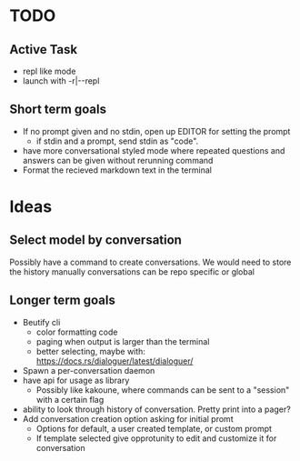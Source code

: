 # TODO

## Active Task

- repl like mode
- launch with -r|--repl

## Short term goals

- If no prompt given and no stdin, open up EDITOR for setting the prompt
  - if stdin and a prompt, send stdin as "code".
- have more conversational styled mode where repeated questions and answers can be given without rerunning command
- Format the recieved markdown text in the terminal

# Ideas

## Select model by conversation

Possibly have a command to create conversations. We would need to store the history manually
conversations can be repo specific or global


## Longer term goals

- Beutify cli
  - color formatting code
  - paging when output is larger than the terminal
  - better selecting, maybe with: https://docs.rs/dialoguer/latest/dialoguer/
- Spawn a per-conversation daemon
- have api for usage as library
  - Possibly like kakoune, where commands can be sent to a "session" with a certain flag
- ability to look through history of conversation. Pretty print into a pager?
- Add conversation creation option asking for initial promt
  - Options for default, a user created template, or custom prompt
  - If template selected give opprotunity to edit and customize it for conversation